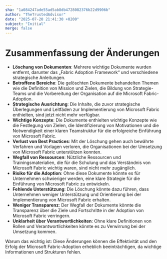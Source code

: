 ```yaml
---
sha: "1a084247ade55ad5ab8db4728082376b22d9906b"
author: "TheTrustedAdvisor"
date: "2025-07-20 21:41:30 +0200"
subject: "Initial"
merge: false
---
```


# Zusammenfassung der Änderungen

- **Löschung von Dokumenten**: Mehrere wichtige Dokumente wurden entfernt, darunter das „Fabric Adoption Framework“ und verschiedene strategische Anleitungen.
- **Betroffene Bereiche**: Die gelöschten Dokumente behandelten Themen wie die Definition von Mission und Zielen, die Bildung von Strategie-Teams und die Vorbereitung der Organisation auf die Microsoft Fabric-Adoption.
- **Strategische Ausrichtung**: Die Inhalte, die zuvor strategische Überlegungen und Leitfäden zur Implementierung von Microsoft Fabric enthielten, sind jetzt nicht mehr verfügbar.
- **Wichtige Konzepte**: Die Dokumente enthielten wichtige Konzepte wie die Festlegung von Zielen, die Identifizierung von Motivationen und die Notwendigkeit einer klaren Teamstruktur für die erfolgreiche Einführung von Microsoft Fabric.
- **Verlust von Best Practices**: Mit der Löschung gehen auch bewährte Verfahren und Vorlagen verloren, die Organisationen bei der Umsetzung von Microsoft Fabric unterstützen konnten.
- **Wegfall von Ressourcen**: Nützliche Ressourcen und Trainingsmaterialien, die für die Schulung und das Verständnis von Microsoft Fabric wichtig waren, sind nicht mehr zugänglich.
- **Risiko für die Adoption**: Ohne diese Dokumente könnte es für Unternehmen schwieriger werden, eine klare Strategie für die Einführung von Microsoft Fabric zu entwickeln.
- **Fehlende Unterstützung**: Die Löschung könnte dazu führen, dass Unternehmen weniger Unterstützung und Orientierung bei der Implementierung von Microsoft Fabric erhalten.
- **Weniger Transparenz**: Der Wegfall der Dokumente könnte die Transparenz über die Ziele und Fortschritte in der Adoption von Microsoft Fabric verringern.
- **Unklarheit über Verantwortlichkeiten**: Ohne klare Definitionen von Rollen und Verantwortlichkeiten könnte es zu Verwirrung bei der Umsetzung kommen.

Warum das wichtig ist: Diese Änderungen können die Effektivität und den Erfolg der Microsoft Fabric-Adoption erheblich beeinträchtigen, da wichtige Informationen und Strukturen fehlen.

